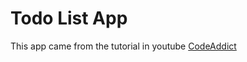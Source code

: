 # Todo List App

This app came from the tutorial in youtube [CodeAddict](https://www.youtube.com/watch?v=8QBYrKhqgFI)
